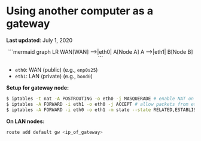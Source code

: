 # Using another computer as a gateway

**Last updated**: July 1, 2020

<center>
```mermaid
graph LR
WAN[WAN] -->|eth0| A[Node A]
A -->|eth1| B[Node B]
```
</center>

- `eth0`: WAN (public) (e.g., `enp0s25`)
- `eth1`: LAN (private) (e.g., `bond0`)

**Setup for gateway node:**

```bash
$ iptables -t nat -A POSTROUTING -o eth0 -j MASQUERADE # enable NAT on eth0
$ iptables -A FORWARD -i eth1 -o eth0 -j ACCEPT # allow packets from eth1 to go out of eth0
$ iptables -A FORWARD -i eth0 -o eth1 -m state --state RELATED,ESTABLISHED -j ACCEPT # sent the packets to eth1
```

**On LAN nodes:**

```bash
route add default gw <ip_of_gateway>
```
